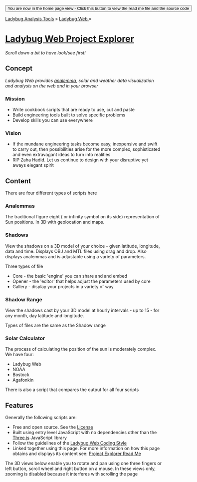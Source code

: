 ﻿<span style=display:none; >
[You are now in a GitHub source code view - click this link to view the home page]( https://ladybug-analysis-tools.github.io/ladybug-web/ "View file as a web page." ) </span>
<input type=button onclick=window.location.href='https://github.com/ladybug-analysis-tools/ladybug-web/'; 
value='You are now in the home page view - Click this button to view the read me file and the source code' >

[Ladybug Analysis Tools]( https://ladybug-analysis-tools.github.io/ ) » [Ladybug Web ]( https://ladybug-analysis-tools.github.io/ladybug-web/ ) »

[Ladybug Web Project Explorer]( https://ladybug-analysis-tools.github.io/ladybug-web/ladybug-web-via-github-api-r2.html )
===

_Scroll down a bit to have look/see first!_

## Concept

_Ladybug Web provides [analemma]( https://en.wikipedia.org/wiki/Analemma ), solar and weather data visualization and analysis on the web and in your browser_


### Mission

<!-- * Fabricate free, fast, fun fantasies -->
* Write cookbook scripts that are ready to use, cut and paste
* Build engineering tools built to solve specific problems 
* Develop skills you can use everywhere

### Vision

* If the mundane engineering tasks become easy, inexpensive and swift to carry out, 
then possibilities arise for the more complex, sophisticated and even extravagant ideas to turn into realities
* RIP Zaha Hadid. Let us continue to design with your disruptive yet aways elegant spirit

## Content

There are four different types of scripts here

### Analemmas

The traditional figure eight ( or infinity symbol on its side) representation of Sun positions. In 3D with geolocation and maps.


### Shadows

View the shadows on a 3D model of your choice - given latitude, longitude, data and time. Displays OBJ and MTL files using drag and drop.
Also displays analemmas and is adjustable using a variety of parameters.

Three types of file

* Core - the basic 'engine' you can share and and embed
* Opener - the 'editor' that helps adjust the parameters used by core 
* Gallery - display your projects in a variety of way


### Shadow Range

View the shadows cast by your 3D model at hourly intervals - up to 15 - for any month, day latitude and longitude.

Types of files are the same as the Shadow range


### Solar Calculator

The process of calculating the position of the sun is moderately complex. We have four:

* Ladybug Web
* NOAA
* Bostock
* Agafonkin

There is also a script that compares the output for all four scripts


## Features

Generally the following scripts are:

* Free and open source. See the [License]( https://ladybug-analysis-tools.github.io/ladybug-web/index.htm#license.md )
* Built using entry level JavaScript with no dependencies other than the [Three.js]( https://threejs.org ) JavaScript library
* Follow the guidelines of the [Ladybug Web Coding Style]( https://ladybug-analysis-tools.github.io/ladybug-web/index.html#coding-style.md )
* Linked together using this page. For more information on how this page obtains and displays its content see: [Project Explorer Read Me]( https://ladybug-analysis-tools.github.io/ladybug-web/index.htm#project-explorer-readme.md )

The 3D views below enable you to rotate and pan using one three fingers or left button, scroll wheel and right button on a mouse. 
In these views only, zooming is disabled because it interferes with scrolling the page


